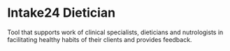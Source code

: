 # Intake24 Dietician

Tool that supports work of clinical specialists, dieticians and nutrologists in facilitating healthy habits of their clients and provides feedback.
